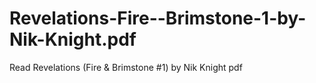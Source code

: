 # Revelations-Fire--Brimstone-1-by-Nik-Knight.pdf
Read Revelations (Fire &amp; Brimstone #1) by Nik Knight pdf
